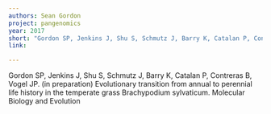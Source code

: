 ```yaml
---
authors: Sean Gordon
project: pangenomics
year: 2017
short: "Gordon SP, Jenkins J, Shu S, Schmutz J, Barry K, Catalan P, Contreras B, Vogel JP. (in preparation) Evolutionary transition from annual to perennial life history in the temperate grass Brachypodium sylvaticum. Molecular Biology and Evolution"
link: 

---
```


Gordon SP, Jenkins J, Shu S, Schmutz J, Barry K, Catalan P, Contreras B, Vogel JP. (in preparation) Evolutionary transition from annual to perennial life history in the temperate grass Brachypodium sylvaticum. Molecular Biology and Evolution

